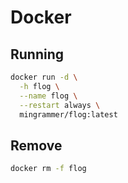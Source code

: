 # Docker

## Running

```sh
docker run -d \
  -h flog \
  --name flog \
  --restart always \
  mingrammer/flog:latest
```

## Remove

```sh
docker rm -f flog
```
